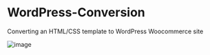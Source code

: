 # WordPress-Conversion
Converting an HTML/CSS template to WordPress Woocommerce site

![image](https://github.com/TBS099/Wordpress-Conversion/assets/109902776/e8634a48-5207-48ac-90c8-648b8e6060de)
